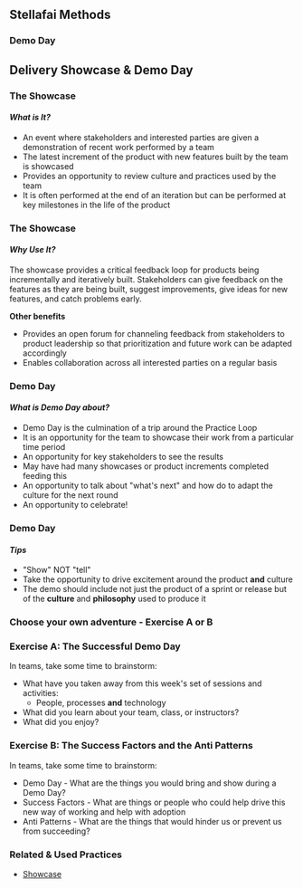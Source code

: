 <!-- .slide: data-background-image="images/title-slide-background.png" -->
## Stellafai Methods <!-- {.element: class="course-title"} -->
### Demo Day <!-- {.element: class="title-color"} -->




## Delivery Showcase & Demo Day



### The Showcase
#### _What is It?_
* An event where stakeholders and interested parties are given a demonstration of
recent work performed by a team
* The latest increment of the product with new features built by the team is
showcased
* Provides an opportunity to review culture and practices used by the team
* It is often performed at the end of an iteration but can be performed at key
milestones in the life of the product



### The Showcase
#### _Why Use It?_
The showcase provides a critical feedback loop for products being incrementally
and iteratively built. Stakeholders can give feedback on the features as they
are being built, suggest improvements, give ideas for new features, and catch
problems early.

**Other benefits**
* Provides an open forum for channeling feedback from stakeholders to product
leadership so that prioritization and future work can be adapted accordingly
* Enables collaboration across all interested parties on a regular basis



### Demo Day
#### _What is Demo Day about?_
* Demo Day is the culmination of a trip around the Practice Loop
* It is an opportunity for the team to showcase their work from a particular
time period
* An opportunity for key stakeholders to see the results
* May have had many showcases or product increments completed feeding this
* An opportunity to talk about "what's next" and how do to adapt the culture for
the next round
* An opportunity to celebrate!



### Demo Day
#### _Tips_
* "Show" NOT "tell"
* Take the opportunity to drive excitement around the product **and** culture
* The demo should include not just the product of a sprint or release but of
the **culture** and **philosophy** used to produce it



### Choose your own adventure - Exercise A or B



### Exercise A: The Successful Demo Day 
In teams, take some time to brainstorm:
* What have you taken away from this week's set of sessions and activities:
  * People, processes **and** technology
* What did you learn about your team, class, or instructors?
* What did you enjoy?



### Exercise B: The Success Factors and the Anti Patterns
In teams, take some time to brainstorm:
* Demo Day - What are the things you would bring and show during a Demo Day?
* Success Factors - What are things or people who could help drive this new way of working and help with adoption
* Anti Patterns - What are the things that would hinder us or prevent us from succeeding? 



<!-- .slide: data-background-image="images/related-practices-stellafai.png", class="black-style"  data-background-opacity="0.3" -->
### Related & Used Practices
- [Showcase](https://openpracticelibrary.com/practice/showcase/)
